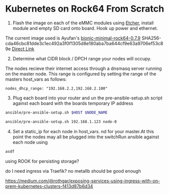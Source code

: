 # Kubernetes on Rock64 From Scratch

1) Flash the image on each of the eMMC modules using [Etcher](https://www.balena.io/etcher/), install module and empty SD card onto board. Hook up power and ethernet.

The current image used is Ayufan's [bionic-minimal-rock64-0.7.9](https://github.com/ayufan-rock64/linux-build/releases) SHA256-cda46cbc81dde3c1ec492a3f0f1305d8e180aba7ba644cf9e63a9706ef53c89e [Direct Link](https://github.com/ayufan-rock64/linux-build/releases/download/0.7.9/bionic-minimal-rock64-0.7.9-1067-arm64.img.xz)


2) Determine what CIDR block / DPCH range your nodes will occupy. 

The nodes recieve their internet access through a dnsmasq server
running on the master node. This range is configured by
setting the range of the masters host_vars as follows:

`nodes_dhcp_range: "192.168.2.2,192.168.2.100"`

3) Plug each board into your router and un the pre-ansible-setup.sh script against each board with the boards temporary IP address

```bash
ansible/pre-ansible-setup.sh $HOST $NODE_NAME
```

```bash
ansible/pre-ansible-setup.sh 192.168.1.123 node-0
```

4) Set a static_ip for each node in host_vars. nd for your master.At this point the nodes may all be plugged into the switchRun ansible against each node using

```python
asdf
```


using ROOK for persisting storage?


do I need ingress via Traefik?
no metallb should be good enough


https://medium.com/@rothgar/exposing-services-using-ingress-with-on-prem-kubernetes-clusters-f413d87b6d34
